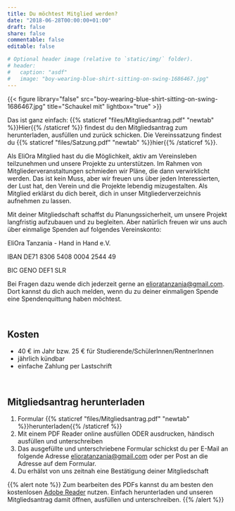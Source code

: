 ```yaml
---
title: Du möchtest Mitglied werden?
date: "2018-06-28T00:00:00+01:00"
draft: false
share: false
commentable: false
editable: false

# Optional header image (relative to `static/img/` folder).
# header:
#   caption: "asdf"
#   image: "boy-wearing-blue-shirt-sitting-on-swing-1686467.jpg"
---
```


{{< figure library="false" src="boy-wearing-blue-shirt-sitting-on-swing-1686467.jpg" title="Schaukel mit" lightbox="true" >}}

Das ist ganz einfach:
{{% staticref "files/Mitgliedsantrag.pdf" "newtab" %}}Hier{{% /staticref %}} findest du den Mitgliedsantrag zum herunterladen, ausfüllen und zurück schicken.
Die Vereinssatzung findest du {{% staticref "files/Satzung.pdf" "newtab" %}}hier{{% /staticref %}}.

Als EliOra Mitglied hast du die Möglichkeit, aktiv am Vereinsleben teilzunehmen und unsere Projekte zu unterstützen. Im Rahmen von Mitgliederveranstaltungen schmieden wir Pläne, die dann verwirklicht werden.
Das ist kein Muss, aber wir freuen uns über jeden Interessierten, der Lust hat, den Verein und die Projekte lebendig mizugestalten. Als Mitglied erklärst du dich bereit, dich in unser Mitgliederverzeichnis aufnehmen zu lassen.

Mit deiner Mitgliedschaft schaffst du Planungssicherheit, um unsere Projekt langfristig aufzubauen und zu begleiten. Aber natürlich freuen wir uns auch über einmalige Spenden auf folgendes Vereinskonto:

EliOra Tanzania - Hand in Hand e.V.

IBAN DE71 8306 5408 0004 2544 49

BIC GENO DEF1 SLR


Bei Fragen dazu wende dich jederzeit gerne an elioratanzania@gmail.com. Dort kannst du dich auch melden, wenn du zu deiner einmaligen Spende eine Spendenquittung haben möchtest.

</br>

## Kosten

- 40 € im Jahr bzw. 25 € für Studierende/SchülerInnen/RentnerInnen
- jährlich kündbar
- einfache Zahlung per Lastschrift


</br>

## Mitgliedsantrag herunterladen

1. Formular {{% staticref "files/Mitgliedsantrag.pdf" "newtab" %}}herunterladen{{% /staticref %}}
2. Mit einem PDF Reader online ausfüllen ODER ausdrucken, händisch ausfüllen und unterschreiben
3. Das ausgefüllte und unterschriebene Formular schickst du per E-Mail an folgende Adresse [elioratanzania@gmail.com](mailto:elioratanzania@gmail.com?subject=[Mitgliedsantrag]) oder per Post an die Adresse auf dem Formular.
4. Du erhälst von uns zeitnah eine Bestätigung deiner Mitgliedschaft


{{% alert note %}}
Zum bearbeiten des PDFs kannst du am besten den kostenlosen [Adobe Reader](https://get.adobe.com/de/reader/) nutzen. Einfach herunterladen und unseren Mitgliedsantrag damit öffnen, ausfüllen und unterschreiben.
{{% /alert %}}

